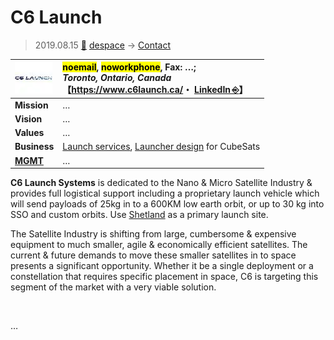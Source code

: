 # C6 Launch
> 2019.08.15 [🚀](../../index/index.md) [despace](../index.md) → [Contact](../contact.md)

|[![](../f/contact/c/c6_launch_logo1_thumb.webp)](../f/contact/c/c6_launch_logo1.png)|<mark>noemail</mark>, <mark>noworkphone</mark>, Fax: …;<br> *Toronto, Ontario, Canada*<br> 【<https://www.c6launch.ca/>・ [LinkedIn ⎆](https://www.linkedin.com/company/c6-launch-systems-inc)】|
|:--|:--|
|**Mission**|…|
|**Vision**|…|
|**Values**|…|
|**Business**|[Launch services](../lv.md), [Launcher design](../lv.md) for CubeSats|
|**[MGMT](../mgmt.md)**|…|

**C6 Launch Systems** is dedicated to the Nano & Micro Satellite Industry & provides full logistical support including a proprietary launch vehicle which will send payloads of 25kg in to a 600KM low earth orbit, or up to 30 kg into SSO and custom orbits. Use [Shetland](../spaceport.md) as a primary launch site.

The Satellite Industry is shifting from large, cumbersome & expensive equipment to much smaller, agile & economically efficient satellites. The current & future demands to move these smaller satellites in to space presents a significant opportunity. Whether it be a single deployment or a constellation that requires specific placement in space, C6 is targeting this segment of the market with a very viable solution.


<p style="page-break-after:always"> </p>

…

